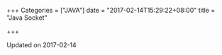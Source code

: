 +++
Categories = ["JAVA"]
date = "2017-02-14T15:29:22+08:00"
title = "Java Socket"

+++

<!--more-->

Updated on 2017-02-14

>